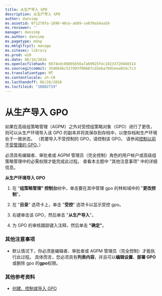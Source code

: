 ```yaml
---
title: 从生产导入 GPO
description: 从生产导入 GPO
author: dansimp
ms.assetid: 071270fa-1890-40ce-ab89-ce070a54aa59
ms.reviewer: ''
manager: dansimp
ms.author: dansimp
ms.pagetype: mdop
ms.mktglfcycl: manage
ms.sitesec: library
ms.prod: w10
ms.date: 06/16/2016
ms.openlocfilehash: 6974edc08805b56a7a69925f4c10233720488314
ms.sourcegitcommit: 354664bc527d93f80687cd2eba70d1eea024c7c3
ms.translationtype: MT
ms.contentlocale: zh-CN
ms.lasthandoff: 06/26/2020
ms.locfileid: "10802719"
---
```

# 从生产导入 GPO


如果在高级组策略管理（AGPM）之外对受控组策略对象（GPO）进行了更改，则可以从生产环境导入该 GPO 的副本并将其保存到存档中，以使存档和生产环境处于一致状态。 （若要导入不受控制的 GPO，请控制该 GPO。 请参阅[控制以前不受管理的 GPO](control-a-previously-uncontrolled-gpo.md)。）

必须具有编辑者、审批者或 AGPM 管理员（完全控制）角色的用户帐户或高级组策略管理中的必需权限才能完成此过程。 查看本主题中 "其他注意事项" 中的详细信息。

**从生产环境导入 GPO**

1.  在 "**组策略管理" 控制台**树中，单击要在其中管理 gpo 的林和域中的 "**更改控制**"。

2.  在 "**目录**" 选项卡上，单击 "**受控**" 选项卡以显示受控 gpo。

3.  右键单击该 GPO，然后单击 "**从生产导入**"。

4.  为 GPO 的审核跟踪键入注释，然后单击 **"确定"**。

### 其他注意事项

-   默认情况下，你必须是编辑者、审批者或 AGPM 管理员（完全控制）才能执行此过程。 具体而言，您必须具有**列表内容**，并且可以**编辑设置**、**部署 GPO**或删除 gpo 的**gpo**权限。

### 其他参考资料

-   [创建、控制或导入 GPO](creating-controlling-or-importing-a-gpo-approver.md)

 

 





